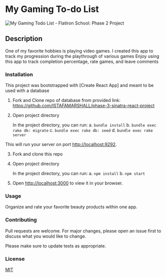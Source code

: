 # My Gaming To-do List

![My Gaming Todo List - Flatiron School: Phase 2 Project](https://i.makeagif.com/media/11-16-2022/HSC4pN.gif)

## Description

One of my favorite hobbies is playing video games.
I created this app to track my progression during the playthrough of various games
Enjoy using this app to track completion percentage, rate games, and leave comments

### Installation

This project was bootstrapped with [Create React App] and meant to be used with a database

1. Fork and Clone repo of database from provided
   link: https://github.com/ISTAFAMARSHALL/phase-3-sinatra-react-project 

2. Open project directory

    In the project directory, you can run:
        a. `bundle install`
        b. `bundle exec rake db: migrate`
        c. `bundle exec rake db: seed`
        d. `bundle exec rake server`

This will run your server on port
[http://localhost:9292](http://localhost:9292).

3. Fork and clone this repo

4. Open project directory

    In the project directory, you can run:
        a. `npm install`
        b. `npm start`

5. Open [http://localhost:3000](http://localhost:3000) to view it in your browser.

### Usage

Organize and rate your favorite beauty products within one app.

### Contributing

Pull requests are welcome. For major changes, please open an issue first to discuss what you would like to change.

Please make sure to update tests as appropriate.

### License

[MIT](https://choosealicense.com/licenses/mit/)
